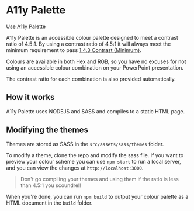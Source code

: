 # A11y Palette

[Use A11y Palette](https://htmlpreview.github.io/?https://github.com/abbott567/a11y-palette/blob/main/build/accessible-colour-palette.html)

A11y Palette is an accessible colour palette designed to meet a contrast ratio of 4.5:1. By using a contrast ratio of 4.5:1 it will always meet the minimum requirement to pass [1.4.3 Contrast (Minimum)](https://www.w3.org/WAI/WCAG21/Understanding/contrast-minimum.html).

Colours are available in both Hex and RGB, so you have no excuses for not using an accessible colour combination on your PowerPoint presentation.

The contrast ratio for each combination is also provided automatically.

## How it works
A11y Palette uses NODEJS and SASS and compiles to a static HTML page.

## Modifying the themes
Themes are stored as SASS in the `src/assets/sass/themes` folder.

To modify a theme, clone the repo and modify the sass file. If you want to preview your colour scheme you can use `npm start` to run a local server, and you can view the changes at `http://localhost:3000`.

> Don't go compiling your themes and using them if the ratio is less than 4.5:1 you scoundrel!

When you're done, you can run `npm build` to output your colour palette as a HTML document in the `build` folder.
